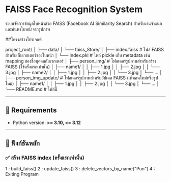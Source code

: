 # FAISS Face Recognition System

ระบบจัดการข้อมูลใบหน้าด้วย FAISS (Facebook AI Similarity Search) สำหรับงานจำแนกและค้นหาใบหน้าจากรูปภาพ

##โครงสร้างโปรเจกต์

project_root/
│
├── data/
│ └── faiss_Store/
│ ├── index.faiss # ไฟล์ FAISS สำหรับเก็บเวกเตอร์ของใบหน้า
│ └── index.pkl # ไฟล์ pickle เก็บ metadata เช่น mapping ของชื่อบุคคลกับเวกเตอร์
│
├── person_img/ # โฟลเดอร์รูปภาพสำหรับสร้าง FAISS (ใช้ครั้งแรกเท่านั้น)
│ ├── name1/
│ │ ├── 1.jpg
│ │ ├── 2.jpg
│ │ └── 3.jpg
│ ├── name2/
│ │ ├── 1.jpg
│ │ ├── 2.jpg
│ │ └── 3.jpg
│ └── ...
│
├── person_img_update/ # โฟลเดอร์รูปภาพสำหรับอัปเดต FAISS (เพิ่มคนใหม่หรือรูปใหม่)
│ ├── name1/
│ │ ├── 1.jpg
│ │ ├── 2.jpg
│ │ └── 3.jpg
│ └── ...
│
└── README.md # ไฟล์นี้

---

## 🔧 Requirements

- Python version: **>= 3.10, <= 3.12**

---

## 🚀 ฟังก์ชันหลัก

### ✅ สร้าง FAISS index (ครั้งแรกเท่านั้น)

1 : build_faiss()
2 : update_faiss()
3 : delete_vectors_by_name("Pun")
4 : Exiting Program
